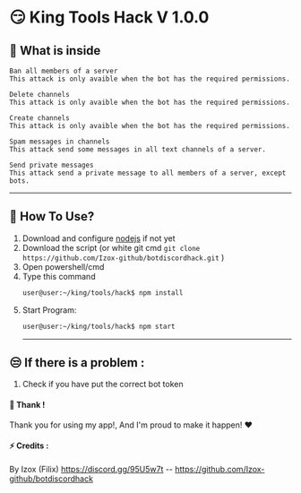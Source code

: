 # 😏 King Tools Hack V 1.0.0
## 🔎 What is inside 
```Last judgement
Ban all members of a server
This attack is only avaible when the bot has the required permissions.
```

```Spring cleaning
Delete channels
This attack is only avaible when the bot has the required permissions.
```


```Channels Maker
Create channels
This attack is only avaible when the bot has the required permissions.
```

```Channels spammer
Spam messages in channels
This attack send some messages in all text channels of a server. 
```

```Spammer
Send private messages
This attack send a private message to all members of a server, except bots. 
```
<hr>



## 🤔 How To Use?

1. Download and configure [nodejs](https://nodejs.org/en/) if not yet
2. Download the script  (or white git cmd ```git clone https://github.com/Izox-github/botdiscordhack.git``` )
4. Open powershell/cmd
5. Type this command
    ```sh
    user@user:~/king/tools/hack$ npm install
    ```
6.  Start Program:
    ```sh
    user@user:~/king/tools/hack$ npm start
    ```
    <hr>
    
## 😒 If there is a problem :
1. Check if you have put the correct bot token

#### 💛 Thank !
Thank you for using my app!, And I'm proud to make it happen!    ❤


#### ⚡ Credits :
By Izox (Filix) https://discord.gg/95U5w7t -- https://github.com/Izox-github/botdiscordhack
